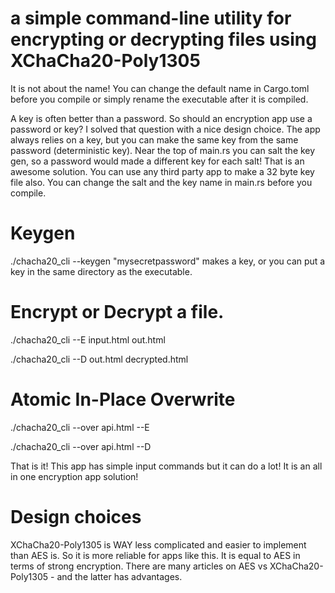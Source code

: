 
# a simple command-line utility for encrypting or decrypting files using XChaCha20-Poly1305

It is not about the name! You can change the default name in Cargo.toml before you compile or simply rename the executable after it is compiled. 

A key is often better than a password. So should an encryption app use a password or key? I solved that question with a nice design choice. The app always relies on a key, but you can make the same key from the same password (deterministic key). Near the top of main.rs you can salt the key gen, so a password would made a different key for each salt! That is an awesome solution. You can use any third party app to make a 32 byte key file also. You can change the salt and the key name in main.rs before you compile. 

# Keygen
./chacha20_cli --keygen "mysecretpassword"   makes a key, or you can put a key in the same directory as the executable. 

# Encrypt or Decrypt a file. 

./chacha20_cli --E input.html out.html    

./chacha20_cli --D out.html decrypted.html



# Atomic In-Place Overwrite

./chacha20_cli --over api.html --E

./chacha20_cli --over api.html --D

That is it! This app has simple input commands but it can do a lot! It is an all in one encryption app solution! 

# Design choices 

XChaCha20-Poly1305 is WAY less complicated and easier to implement than AES is. So it is more reliable for apps like this. It is equal to AES in terms of strong encryption. There are many articles on AES vs XChaCha20-Poly1305 - and the latter has advantages. 
